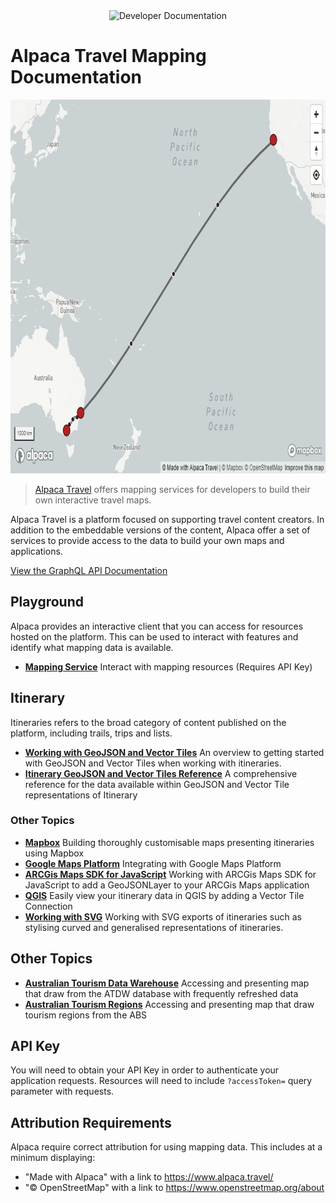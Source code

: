 <div align="center">
  <img alt="Developer Documentation" src="https://developer.alpacamaps.com/_media/logo.svg" height="75" width="75" />
</div>

# Alpaca Travel Mapping Documentation

<img alt="Mapping Data" src="./map.png" width="803" height="598" />

> [Alpaca Travel](https://alpaca.travel) offers mapping services for developers
> to build their own interactive travel maps.

Alpaca Travel is a platform focused on supporting travel content creators. In
addition to the embeddable versions of the content, Alpaca offer a set of
services to provide access to the data to build your own maps and applications.

[View the GraphQL API Documentation](https://github.com/AlpacaTravel/graphql-docs)

## Playground

Alpaca provides an interactive client that you can access for resources hosted
on the platform. This can be used to interact with features and identify what
mapping data is available.

- **[Mapping Service](https://mapping.withalpaca.travel/)**
  Interact with mapping resources (Requires API Key)

## Itinerary

Itineraries refers to the broad category of content published on the platform,
including trails, trips and lists.

- **[Working with GeoJSON and Vector Tiles](/topics/itinerary/Working%20with%20GeoJSON%20and%20Vector%20Tiles/README.md)**
  An overview to getting started with GeoJSON and Vector Tiles when working with
  itineraries.
- **[Itinerary GeoJSON and Vector Tiles Reference](/reference/itinerary/GeoJSON%20and%20Vector%20Tiles/README.md)**
  A comprehensive reference for the data available within GeoJSON and Vector
  Tile representations of Itinerary

### Other Topics

- **[Mapbox](/topics/itinerary/Working%20with%20Mapbox/README.md)**
  Building thoroughly customisable maps presenting itineraries using Mapbox
- **[Google Maps Platform](/topics/itinerary/Working%20with%20Google%20Maps/README.md)**
  Integrating with Google Maps Platform
- **[ARCGis Maps SDK for JavaScript](/topics/itinerary/Working%20with%20ArcGIS%20Maps%20SDK%20for%20JavaScript/)**
  Working with ARCGis Maps SDK for JavaScript to add a GeoJSONLayer to your
  ARCGis Maps application
- **[QGIS](/topics/itinerary/Working%20with%20QGIS/)**
  Easily view your itinerary data in QGIS by adding a Vector Tile Connection
- **[Working with SVG](/topics/itinerary/Working%20with%20SVG/README.md)**
  Working with SVG exports of itineraries such as stylising curved and
  generalised representations of itineraries.

## Other Topics

- **[Australian Tourism Data Warehouse](/sets/Australian%20Tourism%20Data%20Warehouse/)**
  Accessing and presenting map that draw from the ATDW database with frequently
  refreshed data
- **[Australian Tourism Regions](/sets/Australian%20Tourism%20Regions/)**
  Accessing and presenting map that draw tourism regions from the ABS

## API Key

You will need to obtain your API Key in order to authenticate your application
requests. Resources will need to include `?accessToken=` query parameter with
requests.

## Attribution Requirements

Alpaca require correct attribution for using mapping data. This includes at a
minimum displaying:

- "Made with Alpaca" with a link to https://www.alpaca.travel/
- "&copy; OpenStreetMap" with a link to https://www.openstreetmap.org/about
